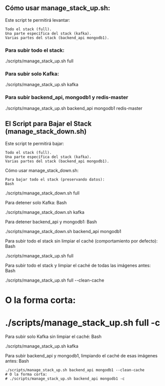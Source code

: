 ## Cómo usar manage_stack_up.sh:
Este script te permitirá levantar:

    Todo el stack (full).
    Una parte específica del stack (kafka).
    Varias partes del stack (backend_api mongodb1).


### Para subir todo el stack: 
./scripts/manage_stack_up.sh full

### Para subir solo Kafka: 
./scripts/manage_stack_up.sh kafka

### Para subir backend_api, mongodb1 y redis-master
./scripts/manage_stack_up.sh backend_api mongodb1 redis-master



## El Script para Bajar el Stack (manage_stack_down.sh)

Este script te permitirá bajar:

    Todo el stack (full).
    Una parte específica del stack (kafka).
    Varias partes del stack (backend_api mongodb1).

Cómo usar manage_stack_down.sh:

    Para bajar todo el stack (preservando datos):
    Bash

./scripts/manage_stack_down.sh full

Para detener solo Kafka:
Bash

./scripts/manage_stack_down.sh kafka

Para detener backend_api y mongodb1:
Bash

./scripts/manage_stack_down.sh backend_api mongodb1




Para subir todo el stack sin limpiar el caché (comportamiento por defecto):
Bash

./scripts/manage_stack_up.sh full

Para subir todo el stack y limpiar el caché de todas las imágenes antes:
Bash

./scripts/manage_stack_up.sh full --clean-cache
# O la forma corta:
# ./scripts/manage_stack_up.sh full -c

Para subir solo Kafka sin limpiar el caché:
Bash

./scripts/manage_stack_up.sh kafka

Para subir backend_api y mongodb1, limpiando el caché de esas imágenes antes:
Bash

    ./scripts/manage_stack_up.sh backend_api mongodb1 --clean-cache
    # O la forma corta:
    # ./scripts/manage_stack_up.sh backend_api mongodb1 -c

